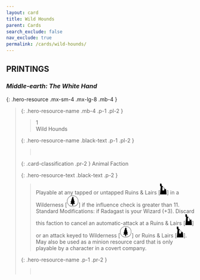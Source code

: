 ```yaml
---
layout: card
title: Wild Hounds
parent: Cards
search_exclude: false
nav_exclude: true
permalink: /cards/wild-hounds/
---
```


## PRINTINGS


### _Middle-earth: The White Hand_

{: .hero-resource .mx-sm-4 .mx-lg-8 .mb-4 }
> {: .hero-resource-name .mb-4 .p-1 .pl-2 }
> > <div class="card-mp">1</div>
> > <div class="card-name">Wild Hounds</div>
>
> {: .hero-resource-name .black-text .p-1 .pl-2 }
> > &nbsp;
>
> {: .card-classification .pr-2 }
> Animal Faction
>
> {: .hero-resource-text .black-text .p-2 }
> > Playable at any tapped or untapped Ruins & Lairs \[![](/assets/images/ruinlair.svg)] in a Wilderness \[![](/assets/images/wilderness.svg)] if the influence check is greater than 11.  Standard Modifications: if Radagast is your Wizard (+3). Discard this faction to cancel an automatic-attack at a Ruins & Lairs \[![](/assets/images/ruinlair.svg)] or an attack keyed to Wilderness \[![](/assets/images/wilderness.svg)] or Ruins & Lairs \[![](/assets/images/ruinlair.svg)]. May also be used as a minion resource card that is only playable by a character in a covert company. 
> 
> {: .hero-resource-name .p-1 .pr-2 }
> > <div class="card-shield"></div>
> > <div class="card-corruption">&nbsp;</div>
